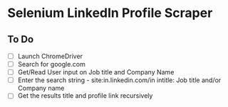 # Selenium LinkedIn Profile Scraper

## To Do

- [ ] Launch ChromeDriver
- [ ] Search for google.com
- [ ] Get/Read User input on Job title and Company Name
- [ ] Enter the search string - site:in.linkedin.com/in intitle: Job title and/or Company name
- [ ] Get the results title and profile link recursively
